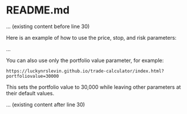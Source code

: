# README.md

... (existing content before line 30)

Here is an example of how to use the price, stop, and risk parameters:

...

You can also use only the portfolio value parameter, for example:
```
https://luckynrslevin.github.io/trade-calculator/index.html?portfoliovalue=30000
```
This sets the portfolio value to 30,000 while leaving other parameters at their default values.

... (existing content after line 30)